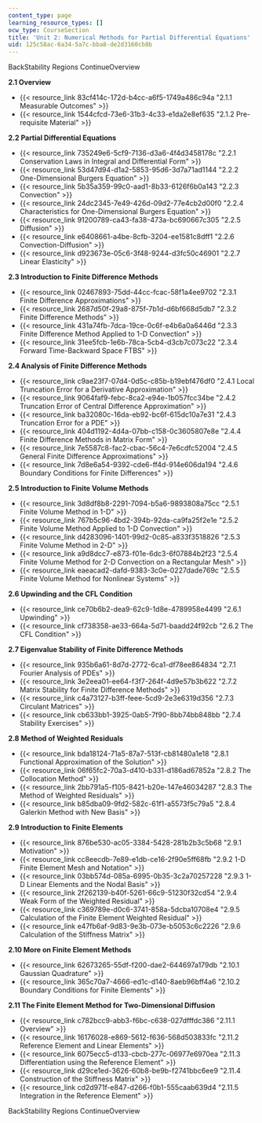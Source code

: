 ```yaml
---
content_type: page
learning_resource_types: []
ocw_type: CourseSection
title: 'Unit 2: Numerical Methods for Partial Differential Equations'
uid: 125c58ac-6a34-5a7c-bba8-de2d3160cb8b
---
```


BackStability Regions ContinueOverview

**2.1 Overview**

*   {{< resource_link 83cf414c-172d-b4cc-a6f5-1749a486c94a "2.1.1 Measurable Outcomes" >}}
*   {{< resource_link 1544cfcd-73e6-31b3-4c33-e1da2e8ef635 "2.1.2 Pre-requisite Material" >}}

**2.2 Partial Differential Equations**

*   {{< resource_link 735249e6-5cf9-7136-d3a6-4f4d3458178c "2.2.1 Conservation Laws in Integral and Differential Form" >}}
*   {{< resource_link 53d47d94-d1a2-5853-95d6-3d7a71ad1144 "2.2.2 One-Dimensional Burgers Equation" >}}
*   {{< resource_link 5b35a359-99c0-aad1-8b33-6126f6b0a143 "2.2.3 Convection" >}}
*   {{< resource_link 24dc2345-7e49-426d-09d2-77e4cb2d00f0 "2.2.4 Characteristics for One-Dimensional Burgers Equation" >}}
*   {{< resource_link 91200789-ca43-fa38-473a-bc690667c305 "2.2.5 Diffusion" >}}
*   {{< resource_link e6408661-a4be-8cfb-3204-ee1581c8dff1 "2.2.6 Convection-Diffusion" >}}
*   {{< resource_link d923673e-05c6-3f48-9244-d3fc50c46901 "2.2.7 Linear Elasticity" >}}

**2.3 Introduction to Finite Difference Methods**

*   {{< resource_link 02467893-75dd-44cc-fcac-58f1a4ee9702 "2.3.1 Finite Difference Approximations" >}}
*   {{< resource_link 2687d50f-29a8-875f-7b1d-d6bf668d5db7 "2.3.2 Finite Difference Methods" >}}
*   {{< resource_link 431a74fb-7dca-19ce-0c6f-e4b6a0a6446d "2.3.3 Finite Difference Method Applied to 1-D Convection" >}}
*   {{< resource_link 31ee5fcb-1e6b-78ca-5cb4-d3cb7c073c22 "2.3.4 Forward Time-Backward Space FTBS" >}}

**2.4 Analysis of Finite Difference Methods**

*   {{< resource_link c9ae23f7-07d4-0d5c-c85b-b19ebf476df0 "2.4.1 Local Truncation Error for a Derivative Approximation" >}}
*   {{< resource_link 9064faf9-febc-8ca2-e94e-1b057fcc34be "2.4.2 Truncation Error of Central Difference Approximation" >}}
*   {{< resource_link ba32080c-16da-eb92-bc6f-615dc10a7e31 "2.4.3 Truncation Error for a PDE" >}}
*   {{< resource_link 404d1192-4d4a-07bb-c158-0c3605807e8e "2.4.4 Finite Difference Methods in Matrix Form" >}}
*   {{< resource_link 7e5587c8-fac2-cbac-56c4-7e6cdfc52004 "2.4.5 General Finite Difference Approximations" >}}
*   {{< resource_link 7d8e6a54-9392-cde6-ff4d-914e606da194 "2.4.6 Boundary Conditions for Finite Differences" >}}

**2.5 Introduction to Finite Volume Methods**

*   {{< resource_link 3d8df8b8-2291-7094-b5a6-9893808a75cc "2.5.1 Finite Volume Method in 1-D" >}}
*   {{< resource_link 767b5c96-4bd2-394b-92da-ca9fa25f2e1e "2.5.2 Finite Volume Method Applied to 1-D Convection" >}}
*   {{< resource_link d4283096-1401-99d2-0c85-a833f3518826 "2.5.3 Finite Volume Method in 2-D" >}}
*   {{< resource_link a9d8dcc7-e873-f01e-6dc3-6f07884b2f23 "2.5.4 Finite Volume Method for 2-D Convection on a Rectangular Mesh" >}}
*   {{< resource_link eaeacad2-dafd-9383-3c0e-0227dade769c "2.5.5 Finite Volume Method for Nonlinear Systems" >}}

**2.6 Upwinding and the CFL Condition**

*   {{< resource_link ce70b6b2-dea9-62c9-1d8e-4789958e4499 "2.6.1 Upwinding" >}}
*   {{< resource_link cf738358-ae33-664a-5d71-baadd24f92cb "2.6.2 The CFL Condition" >}}

**2.7 Eigenvalue Stability of Finite Difference Methods**

*   {{< resource_link 935b6a61-8d7d-2772-6ca1-df78ee864834 "2.7.1 Fourier Analysis of PDEs" >}}
*   {{< resource_link 3e2eea01-ee64-f3f7-264f-4d9e57b3b622 "2.7.2 Matrix Stability for Finite Difference Methods" >}}
*   {{< resource_link c4a73127-b3ff-feee-5cd9-2e3e6319d356 "2.7.3 Circulant Matrices" >}}
*   {{< resource_link cb633bb1-3925-0ab5-7f90-8bb74bb848bb "2.7.4 Stability Exercises" >}}

**2.8 Method of Weighted Residuals**

*   {{< resource_link bda18124-71a5-87a7-513f-cb81480a1e18 "2.8.1 Functional Approximation of the Solution" >}}
*   {{< resource_link 06f65fc2-70a3-d410-b331-d186ad67852a "2.8.2 The Collocation Method" >}}
*   {{< resource_link 2bb791a5-f105-8421-b20e-147e46034287 "2.8.3 The Method of Weighted Residuals" >}}
*   {{< resource_link b85dba09-9fd2-582c-61f1-a5573f5c79a5 "2.8.4 Galerkin Method with New Basis" >}}

**2.9 Introduction to Finite Elements**

*   {{< resource_link 876be530-ac05-3384-5428-281b2b3c5b68 "2.9.1 Motivation" >}}
*   {{< resource_link cc8eecdb-7e89-e1db-ce16-2f90e5ff68fb "2.9.2 1-D Finite Element Mesh and Notation" >}}
*   {{< resource_link 03bb574d-085a-6995-0b35-3c2a70257228 "2.9.3 1-D Linear Elements and the Nodal Basis" >}}
*   {{< resource_link 2f262139-b40f-5261-66c9-51230f32cd54 "2.9.4 Weak Form of the Weighted Residual" >}}
*   {{< resource_link c369789e-d0c6-3741-858a-5dcba10708e4 "2.9.5 Calculation of the Finite Element Weighted Residual" >}}
*   {{< resource_link e47fb6af-9d83-9e3b-073e-b5053c6c2226 "2.9.6 Calculation of the Stiffness Matrix" >}}

**2.10 More on Finite Element Methods**

*   {{< resource_link 62673265-55df-f200-dae2-644697a179db "2.10.1 Gaussian Quadrature" >}}
*   {{< resource_link 365c70a7-4666-ed1c-d140-8aeb96bff4a6 "2.10.2 Boundary Conditions for Finite Elements" >}}

**2.11 The Finite Element Method for Two-Dimensional Diffusion**

*   {{< resource_link c782bcc9-abb3-f6bc-c638-027dfffdc386 "2.11.1 Overview" >}}
*   {{< resource_link 16176028-e869-5612-f636-568d503833fc "2.11.2 Reference Element and Linear Elements" >}}
*   {{< resource_link 6075ecc5-d133-cbcb-277c-06977e6970ea "2.11.3 Differentiation using the Reference Element" >}}
*   {{< resource_link d29ce1ed-3626-60b8-be9b-f2741bbc6ee9 "2.11.4 Construction of the Stiffness Matrix" >}}
*   {{< resource_link cd2d971f-e847-d266-f0b1-555caab639d4 "2.11.5 Integration in the Reference Element" >}}

BackStability Regions ContinueOverview